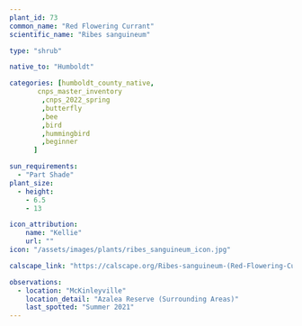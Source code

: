 ```yaml
---
plant_id: 73
common_name: "Red Flowering Currant"
scientific_name: "Ribes sanguineum"

type: "shrub"

native_to: "Humboldt"

categories: [humboldt_county_native,
       cnps_master_inventory
        ,cnps_2022_spring
        ,butterfly
        ,bee
        ,bird
        ,hummingbird 
        ,beginner
      ]

sun_requirements:
  - "Part Shade"
plant_size:
  - height: 
    - 6.5
    - 13

icon_attribution: 
    name: "Kellie"
    url: "" 
icon: "/assets/images/plants/ribes_sanguineum_icon.jpg"

calscape_link: "https://calscape.org/Ribes-sanguineum-(Red-Flowering-Currant)"

observations: 
  - location: "McKinleyville"
    location_detail: "Azalea Reserve (Surrounding Areas)"
    last_spotted: "Summer 2021"
---
```


